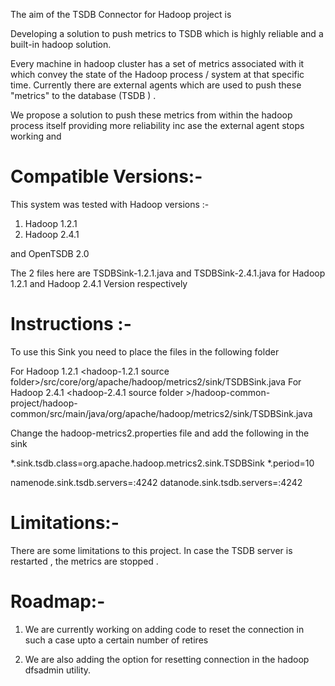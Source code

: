 The aim of the  TSDB Connector for Hadoop project is 

Developing a solution to push metrics to TSDB which is highly reliable and a built-in hadoop solution. 

Every machine in hadoop cluster has a set of metrics associated with it which convey the state of the Hadoop process / system at that specific time. Currently there are external agents which are used to push these "metrics" to the database (TSDB ) . 

We propose a solution to push these metrics from within the hadoop process itself providing more reliability inc ase the external agent stops working and 


# Compatible Versions:-
This system was tested with Hadoop versions :-
1. Hadoop 1.2.1 
2. Hadoop 2.4.1

and OpenTSDB 2.0

The 2 files here are  TSDBSink-1.2.1.java and TSDBSink-2.4.1.java for Hadoop 1.2.1 and Hadoop 2.4.1 Version respectively 


# Instructions :-

To use this Sink you need to place the files in the following folder 

For Hadoop 1.2.1 
<hadoop-1.2.1 source folder>/src/core/org/apache/hadoop/metrics2/sink/TSDBSink.java
For Hadoop 2.4.1
<hadoop-2.4.1 source folder >/hadoop-common-project/hadoop-common/src/main/java/org/apache/hadoop/metrics2/sink/TSDBSink.java

Change the hadoop-metrics2.properties file and add the following in the sink 


*.sink.tsdb.class=org.apache.hadoop.metrics2.sink.TSDBSink
*.period=10

namenode.sink.tsdb.servers=<TSDB Server hostname >:4242
datanode.sink.tsdb.servers=<TSDB Server hostname >:4242


# Limitations:-

There are some limitations to this project. In case the TSDB server is restarted , the metrics are stopped . 


# Roadmap:-

1. We are currently working on adding code to reset the connection in such a case upto a certain number of retires 

2. We are also adding the option for resetting connection in the hadoop dfsadmin utility. 




